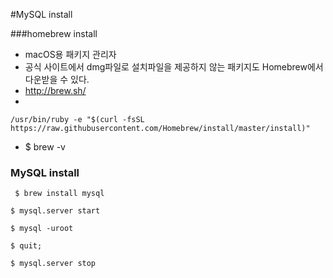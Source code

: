 #MySQL install

###homebrew install
- macOS용 패키지 관리자
- 공식 사이트에서 dmg파일로 설치파일을 제공하지 않는 패키지도 Homebrew에서 다운받을 수 있다.
- http://brew.sh/
-
````
/usr/bin/ruby -e "$(curl -fsSL https://raw.githubusercontent.com/Homebrew/install/master/install)"
````
- $ brew -v

### MySQL install
````
 $ brew install mysql
````
````
$ mysql.server start
````
````
$ mysql -uroot
````
````
$ quit;
````
````
$ mysql.server stop
````
